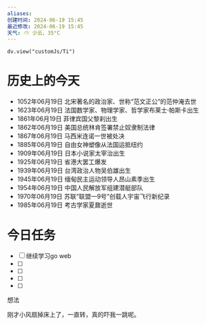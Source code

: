 ```yaml
---
aliases: 
创建时间: 2024-06-19 15:45
最近修改: 2024-06-19 15:45
天气: ⛅️ 少云，35°C 
---
```



```dataviewjs
dv.view("customJs/Ti")
```
#  历史上的今天
- 1052年06月19日 北宋著名的政治家、世称“范文正公”的范仲淹去世
- 1623年06月19日 法国数学家、物理学家、哲学家布莱士·帕斯卡出生
- 1861年06月19日 菲律宾国父黎刹出生
- 1862年06月19日 美国总统林肯签署禁止奴隶制法律
- 1867年06月19日 马西米连诺一世被处决
- 1885年06月19日 自由女神塑像从法国运抵纽约
- 1909年06月19日 日本小说家太宰治出生
- 1925年06月19日 省港大罢工爆发
- 1939年06月19日 台湾政治人物吴伯雄出生
- 1945年06月19日 缅甸民主运动领导人昂山素季出生
- 1954年06月19日 中国人民解放军组建潜艇部队
- 1970年06月19日 苏联“联盟—9号”创载人宇宙飞行新纪录
- 1985年06月19日 考古学家夏鼐逝世

# 今日任务
- [ ]   继续学习go web 
- [ ] 
- [ ] 
- [ ] 
- [ ] 

想法

刚才小风扇掉床上了，一直转，真的吓我一跳呢。




























































































































































































































































































































































































































































































































































































































































































































































































































































































































































































































































































































































































































































































































































































































































































































































































































































































































































































































































































































































































































































































































































































































































































































































































































































































































































































































































































































































































































































































































































































































































































































































































































































































































































































































































































































































































































































































































































































































































































































































































































































































































































































































































































































































































































































































































































































































































































































































































































































































































































































































































































































































































































































































































































































































































































































































































































































































































































































































































































































































































































































































































































































































































































































































































































































































































































































































































































































































































































































































































































































































































































































































































































































































































































































































































































































































































































































































































































































































































































































































































































































































































































































































































































































































































































































































































































































































































































































































































































































































































































































































































































































































































































































































































































































































































































































































































































































































































































































































































































































































































































































































































































































































































































































































































































































































































































































































































































































































































































































































































































































































































































































































































































































































































































































































































































































































































































































































































































































































































































































































































































































































































































































































































































































































































































































































































































































































































































































































































































































































































































































































































































































































































































































































































































































































































































































































































































































































































































































































































































































































































































































































































































































































































































































































































































































































































































































































































































































































































































































































































































































































































































































































































































































































































































































































































































































































































































































































































































































































































































































































































































































































































































































































































































































































































































































































































































































































































































































































































































































































































































































































































































































































































































































































































































































































































































































































































































































































































































































































































































































































































































































































































































































































































































































































































































































































































































































































































































































































































































































































































































































































































































































































































































































































































































































































































































































































































































































































































































































































































































































































































































































































































































































































































































































































































































































































































































































































































































































































































































































































































































































































































































































































































































































































































































































































































































































































































































































































































































































































































































































































































































































































































































































































































































































































































































































































































































































































































































































































































































































































































































































































































































































































































































































































































































































































































































































































































































































































































































































































































































































































































































































































































































































































































































































































































































































































































































































































































































































































































































































































































































































































































































































































































































































































































































































































































































































































































































































































































































































































































































































































































































































































































































































































































































































































































































































































































































































































































































































































































































































































































































































































































































































































































































































































































































































































































































































































































































































































































































































































































































































































































































































































































































































































































































































































































































































































































































































































































































































































































































































































































































































































































































































































































































































































































































































































































































































































































































































































































































































































































































































































































































































































































































































































































































































































































































































































































































































































































































































































































































































































































































































































































































































































































































































































































































































































































































































































































































































































































































































































































































































































































































































































































































































































































































































































































































































































































































































































































































































































































































































































































































































































































































































































































































































































































































































































































































































































































































































































































































































































































































































































































































































































































































































































































































































































































































































































































































































































































































































































































































































































































































































































































































































































































































































































































































































































































































































































































































































































































































































































































































































































































































































































































































































































































































































































































































































































































































































































































































































































































































































































































































































































































































































































































































































































































































































































































































































































































































































































































































































































































































































































































































































































































































































































































































































































































































































































































































































































































































































































































































































































































































































































































































































































































































































































































































































































































































































































































































































































































































































































































































































































































































































































































































































































































































































































































































































































































































































































































































































































































































































































































































































































































































































































































































































































































































































































































































































































































































































































































































































































































































































































































































































































































































































































































































































































































































































































































































































































































































































































































































































































































































































































































































































































































































































































































































































































































































































































































































































































































































































































































































































































































































































































































































































































































































































































































































































































































































































































































































































































































































































































































































































































































































































































































































































































































































































































































































































































































































































































































































































































































































































































































































































































































































































































































































































































































































































































































































































































































































































































































































































































































































































































































































































































































































































































































































































































































































































































































































































































































































































































































































































































































































































































































































































































































































































































































































































































































































































































































































































































































































































































































































































































































































































































































































































































































































































































































































































































































































































































































































































































































































































































































































































































































































































































































































































































































































































































































































































































































































































































































































































































































































































































































































































































































